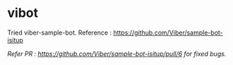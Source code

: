 # vibot
Tried viber-sample-bot. Reference : https://github.com/Viber/sample-bot-isitup

_Refer PR : https://github.com/Viber/sample-bot-isitup/pull/6 for fixed bugs._
